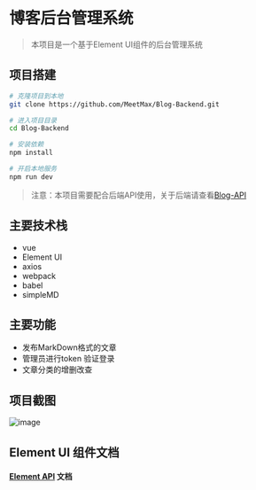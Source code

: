# 博客后台管理系统
> 本项目是一个基于Element UI组件的后台管理系统

## 项目搭建

``` bash
# 克隆项目到本地
git clone https://github.com/MeetMax/Blog-Backend.git

# 进入项目目录
cd Blog-Backend

# 安装依赖
npm install

# 开启本地服务
npm run dev
```
>注意：本项目需要配合后端API使用，关于后端请查看[Blog-API](https://github.com/MeetMax/Blog-API)

## 主要技术栈
- vue
- Element UI
- axios
- webpack
- babel
- simpleMD

## 主要功能
- 发布MarkDown格式的文章
- 管理员进行token 验证登录
- 文章分类的增删改查

## 项目截图
![image](http://p1.bqimg.com/586187/9d7420391a91dbd8.png)
## Element UI 组件文档
#### [Element API](http://element.eleme.io/#/zh-CN/component/installation) 文档



